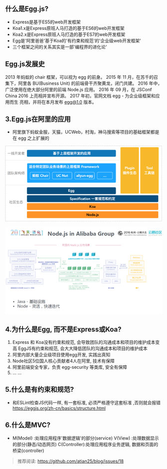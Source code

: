## 什么是Egg.js?

- Express是基于ES5的web开发框架
- Koa1.x是Express原班人马打造的基于ES6的web开发框架
- Koa2.x是Express原班人马打造的基于ES7的web开发框架
- Egg是'阿里爸爸'基于Koa的'有约束和规范'的'企业级web开发框架'
- 三个框架之间的关系其实是一部'编程界的进化论'

## Egg.js发展史

2013 年蚂蚁的 chair 框架，可以视为 egg 的前身。
2015 年 11 月，在苏千的召集下，阿里各 BU(Business Unit) 的前端骨干齐聚黄龙，闭门共建。
2016 年中，广泛使用在绝大部分阿里的前端 Node.js 应用。
2016 年 09 月，在 JSConf China 2016 上亮相并宣布开源。
2017 年初，官网文档 egg - 为企业级框架和应用而生 亮相，并将在本月发布 egg@1.0 版本。



## 3.Egg.js在阿里的应用

- 阿里旗下蚂蚁金服，天猫，UCWeb，村淘，神马搜索等项目的基础框架都是在 egg 之上扩展的

![01-egg在阿里](img/01-egg在阿里.png)

![02-Nodejs在阿里](img/02-Nodejs在阿里.png)

## 4.为什么是Egg, 而不是Express或Koa?

1. Express 和 Koa没有约束和规范, 会导致团队的沟通成本和项目的维护成本变高
   EggJS有约束和规范, 会大大降低团队的沟通成本和项目的维护成本
2. 阿里内部大量企业级项目使用egg开发, 实践出真知
3. Node社区5位国人核心贡献者4人在阿里, 技术有保障
4. 阿里前端安全专家，负责 egg-security 等类库, 安全有保障
5. ... ...



## 5.什么是有约束和规范?

- 和ESLint检查JS代码一样, 有一套标准, 必须严格遵守这套标准 ,否则就会报错
  https://eggjs.org/zh-cn/basics/structure.html



## 6.什么是MVC?

- M(Model)     :处理应用程序'数据逻辑'的部分(service)
  V(View)      :处理数据显示的部分(静态/动态网页)
  C(Controller):处理应用程序业务逻辑, 数据和页面的桥梁(controller)





> 推荐阅读: https://github.com/atian25/blog/issues/18

